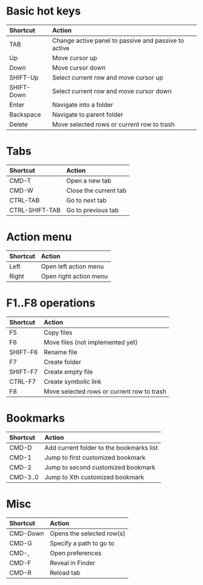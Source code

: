 # Basic hot keys

| Shortcut       | Action                                               |
|:---------------|:-----------------------------------------------------|
| TAB            | Change active panel to passive and passive to active |
| Up             | Move cursor up                                       |
| Down           | Move cursor down                                     |
| SHIFT-Up       | Select current row and move cursor up                |
| SHIFT-Down     | Select current row and move cursor down              |
| Enter          | Navigate into a folder                               |
| Backspace      | Navigate to parent folder                            |
| Delete         | Move selected rows or current row to trash           |


# Tabs

| Shortcut       | Action                |
|:---------------|:----------------------|
| CMD-T          | Open a new tab        |
| CMD-W          | Close the current tab |
| CTRL-TAB       | Go to next tab        |
| CTRL-SHIFT-TAB | Go to previous tab    |


# Action menu

| Shortcut       | Action                 |
|:---------------|:-----------------------|
| Left           | Open left action menu  |
| Right          | Open right action menu |


# F1..F8 operations

| Shortcut       | Action                                     |
|:---------------|:-------------------------------------------|
| F5             | Copy files                                 |
| F6             | Move files (not implemented yet)           |
| SHIFT-F6       | Rename file                                |
| F7             | Create folder                              |
| SHIFT-F7       | Create empty file                          |
| CTRL-F7        | Create symbolic link                       |
| F8             | Move selected rows or current row to trash |


# Bookmarks

| Shortcut       | Action                                   |
|:---------------|:-----------------------------------------|
| CMD-D          | Add current folder to the bookmarks list |
| CMD-1          | Jump to first customized bookmark        |
| CMD-2          | Jump to second customized bookmark       |
| CMD-3..0       | Jump to Xth customized bookmark          |


# Misc

| Shortcut       | Action                    |
|:---------------|:--------------------------|
| CMD-Down       | Opens the selected row(s) |
| CMD-G          | Specify a path to go to   |
| CMD-,          | Open preferences          |
| CMD-F          | Reveal in Finder          |
| CMD-R          | Reload tab                |
